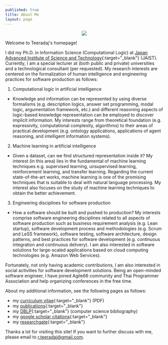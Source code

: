 ```yaml
---
published: true
title: About Me 
layout: page
---
```

<p align="center">
<img src="https://a0.muscache.com/ac/users/4140617/profile_pic/1435810230/original.jpg?interpolation=lanczos-none&crop=w:w;*,*&crop=h:h;*,*&resize=225:*&output-format=jpg&output-quality=70">
</p>

Welcome to Teeradaj's homepage! 

I did my Ph.D. in Information Science (Computational Logic) at [Japan Advanced Institute of Science and Technology](http://www.jaist.ac.jp/){:target="_blank"} (JAIST). 
Currently, I am a special lecturer at (both public and private) universities and a technological consultant 
(per requested). My research interests are centered on the formalization of human intelligence and engineering 
practices for software production as follows: 
1. Computational logic in artificial intelligence 
  * Knowledge and information can be represented by using diverse formalisms (e.g. description logics, answer set 
  programming, modal logic, argumentation framework, etc.) and different reasoning aspects of logic-based knowledge 
  representation can be employed to discover implicit information. My interests range from theoretical foundation (e.g. 
  expressivity, computational complexity, algorithms) to their areas of practical development (e.g. ontology applications, 
  applications of agent reasoning, and intelligent information systems).
2. Machine learning in artificial intelligence
  * Given a dataset, can we find structured representation inside it? My interest (in this area) lies in the fundamental 
  of machine learning techniques e.g. supervised learning, unsupervised learning, reinforcement learning, and 
  transfer learning. Regarding the current state-of-the-art works, machine learning is one of the promising techniques 
  that is suitable to deal with natural language processing. My interest also focuses on the study of machine learning 
  techniques to obtain the better achievement. 
3. Engineering disciplines for software production
  * How a software should be built and pushed to production? My interests comprise software engineering disciplines 
  related to all aspects of software production such as business requirement analysis (e.g. Lean startup), software 
  development process and methodologies (e.g. Scrum and LeSS framework), software testing, software architecture, 
  design patterns, and best practices for software development (e.g. continuous integration and continuous delivery). 
  I am also interested in software solutions for large-scaled applications based on cloud computing technologies (e.g. 
  Amazon Web Services). 

Fortunately, not only having academic contributions, I am also interested in social activities for software 
development solutions. Being an open-minded software engineer, I have joined Agile66 community and Thai Programmer 
Association and help organizing conferences in the free time. 

About my additional information, see the following pages as follows:
  * my [curriculum vitae](https://drive.google.com/file/d/0B3XK_HW-FzZaMldXMm52V3RpV2c/view){:target="_blank"} (PDF)
  * my [publications](https://xlives.github.io/publications.html){:target="_blank"}
  * my [DBLP](https://dblp.org/pers/hd/r/Racharak:Teeradaj){:target="_blank"} (computer science bibliography)
  * my [google scholar citations](https://scholar.google.co.th/citations?user=x3J3MPEAAAAJ&hl=en){:target="_blank"}
  * my [researchgate](https://www.researchgate.net/profile/Teeradaj_Racharak){:target="_blank"}

Thanks a lot for visiting this site! If you want to further discuss with me, please email to <r.teeradaj@gmail.com>.
